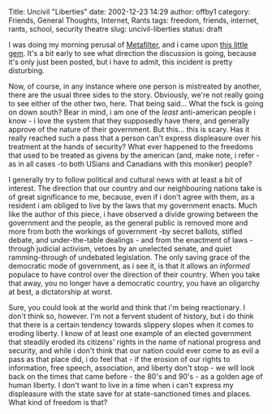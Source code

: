 Title: Uncivil "Liberties"
date: 2002-12-23 14:29
author: offby1
category: Friends, General Thoughts, Internet, Rants
tags: freedom, friends, internet, rants, school, security theatre
slug: uncivil-liberties
status: draft

I was doing my morning perusal of [Metafilter](http://www.metafilter.com/comments.mefi/22481), and i came upon [this little gem](http://www.lewrockwell.com/orig3/monahan1.html). It\'s a bit early to see what direction the discussion is going, because it\'s only just been posted, but i have to admit, this incident is pretty disturbing.

Now, of course, in any instance where one person is mistreated by another, there are the usual three sides to the story. Obviously, we\'re not really going to see either of the other two, here. That being said\... What the fsck is going on down south? Bear in mind, i am one of the *least* anti-american people i know - i love the system that they supposedly have there, and generally approve of the nature of their government. But this\... this is scary. Has it really reached such a pass that a person can\'t express displeasure over his treatment at the hands of security? What ever happened to the freedoms that used to be treated as givens by the american (and, make note, i refer - as in all cases -to both USians and Canadians with this moniker) people?

I generally try to follow political and cultural news with at least a bit of interest. The direction that our country and our neighbouring nations take is of great significance to me, because, even if i don\'t agree with them, as a resident i am obliged to live by the laws that my government enacts. Much like the author of this piece, i have observed a divide growing between the government and the people, as the general public is removed more and more from both the workings of government -by secret ballots, stifled debate, and under-the-table dealings - and from the enactment of laws - through judicial activism, vetoes by an unelected senate, and quiet ramming-through of undebated legislation. The only saving grace of the democratic mode of government, as i see it, is that it allows an *informed* populace to have control over the direction of their country. When you take that away, you no longer have a democratic country, you have an oligarchy at best, a dictatorship at worst.

Sure, you could look at the world and think that i\'m being reactionary. I don\'t think so, however. I\'m not a fervent student of history, but i do think that there is a certain tendency towards slippery slopes when it comes to eroding liberty. I know of at least one example of an elected government that steadily eroded its citizens\' rights in the name of national progress and security, and while i don\'t think that our nation could ever come to as evil a pass as that place did, i do feel that - if the erosion of our rights to information, free speech, association, and liberty don\'t stop - we will look back on the times that came before - the 80\'s and 90\'s - as a golden age of human liberty. I don\'t want to live in a time when i can\'t express my displeasure with the state save for at state-sanctioned times and places. What kind of freedom is that?
